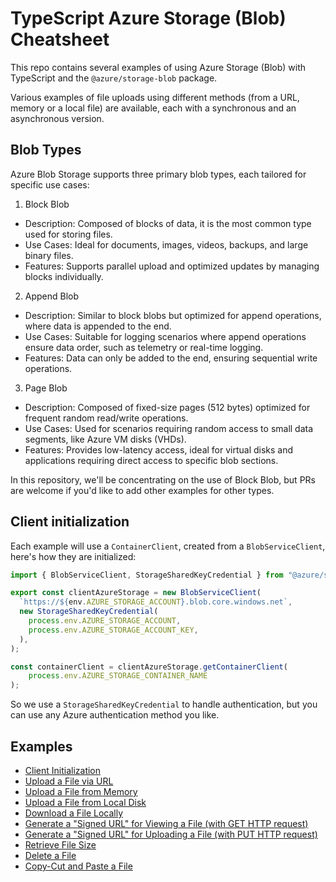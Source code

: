 # TypeScript Azure Storage (Blob) Cheatsheet
This repo contains several examples of using Azure Storage (Blob) with TypeScript and the `@azure/storage-blob` package.

Various examples of file uploads using different methods (from a URL, memory or a local file) are available, each with a synchronous and an asynchronous version.

## Blob Types
Azure Blob Storage supports three primary blob types, each tailored for specific use cases:

1. Block Blob
  - Description: Composed of blocks of data, it is the most common type used for storing files.
  - Use Cases: Ideal for documents, images, videos, backups, and large binary files.
  - Features: Supports parallel upload and optimized updates by managing blocks individually.
2. Append Blob
  - Description: Similar to block blobs but optimized for append operations, where data is appended to the end.
  - Use Cases: Suitable for logging scenarios where append operations ensure data order, such as telemetry or real-time logging.
  - Features: Data can only be added to the end, ensuring sequential write operations.
3. Page Blob
  - Description: Composed of fixed-size pages (512 bytes) optimized for frequent random read/write operations.
  - Use Cases: Used for scenarios requiring random access to small data segments, like Azure VM disks (VHDs).
  - Features: Provides low-latency access, ideal for virtual disks and applications requiring direct access to specific blob sections.

In this repository, we'll be concentrating on the use of Block Blob, but PRs are welcome if you'd like to add other examples for other types.

## Client initialization
Each example will use a `ContainerClient`, created from a `BlobServiceClient`, here's how they are initialized:
```ts
import { BlobServiceClient, StorageSharedKeyCredential } from "@azure/storage-blob";

export const clientAzureStorage = new BlobServiceClient(
  `https://${env.AZURE_STORAGE_ACCOUNT}.blob.core.windows.net`,
  new StorageSharedKeyCredential(
    process.env.AZURE_STORAGE_ACCOUNT,
    process.env.AZURE_STORAGE_ACCOUNT_KEY,
  ),
);

const containerClient = clientAzureStorage.getContainerClient(
	process.env.AZURE_STORAGE_CONTAINER_NAME
);
```

So we use a `StorageSharedKeyCredential` to handle authentication, but you can use any Azure authentication method you like.

## Examples
- [Client Initialization](./examples/client-initialization.ts)
- [Upload a File via URL](./examples/upload-file-from-url.ts)
- [Upload a File from Memory](./examples/upload-file-from-memory.ts)
- [Upload a File from Local Disk](./examples/upload-file-from-local-disk.ts)
- [Download a File Locally](./examples/download-file-locally.ts)
- [Generate a "Signed URL" for Viewing a File (with GET HTTP request)](./examples/generate-viewing-file-url.ts)
- [Generate a "Signed URL" for Uploading a File (with PUT HTTP request)](./examples/generate-uploading-file-url.ts)
- [Retrieve File Size](./examples/retrieve-file-size.ts)
- [Delete a File](./examples/delete-file.ts)
- [Copy-Cut and Paste a File](./examples/copy-cut-paste-file.ts)